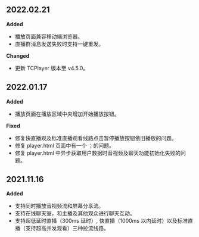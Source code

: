 <!--
 * @Description: TUIPlayer 变更记录
 * @Date: 2021-12-21 17:14:18
 * @LastEditTime: 2022-02-21 17:35:07
-->

## 2022.02.21

**Added**

- 播放页面兼容移动端浏览器。
- 直播群消息发送失败时支持一键重发。

**Changed**

- 更新 TCPlayer 版本至 v4.5.0。

## 2022.01.17

**Added**

- 播放页面在播放区域中央增加开始播放按钮。

**Fixed**

- 修复快直播观及标准直播观看线路点击暂停播放按钮依旧播放的问题。
- 修复 player.html 页面中有一个 ；的问题。
- 修复 player.html 中异步获取用户数据时音视频及聊天功能初始化失败的问题。

## 2021.11.16

**Added**

- 支持同时播放音视频流和屏幕分享流。
- 支持在线聊天室，和主播及其他观众进行聊天互动。
- 支持超低延时直播（300ms 延时）, 快直播（1000ms 以内延时）以及标准直播（支持超高并发观看）三种拉流线路。

